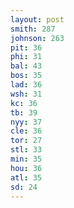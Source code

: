 ```yaml
---
layout: post
smith: 287
johnson: 263
pit: 36
phi: 31
bal: 43
bos: 35
lad: 36
wsh: 31
kc: 36
tb: 39
nyy: 37
cle: 36
tor: 27
stl: 33
min: 35
hou: 36
atl: 35
sd: 24
---
```


